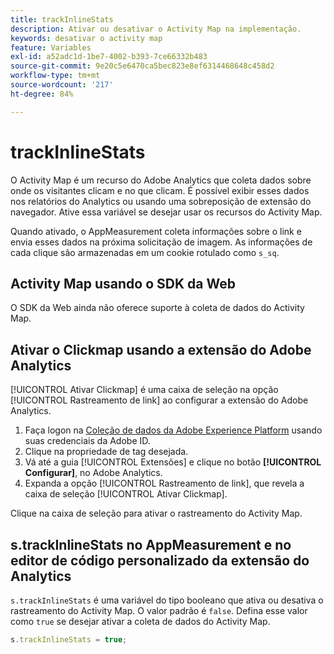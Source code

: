 ```yaml
---
title: trackInlineStats
description: Ativar ou desativar o Activity Map na implementação.
keywords: desativar o activity map
feature: Variables
exl-id: a52adc1d-1be7-4002-b393-7ce66332b483
source-git-commit: 9e20c5e6470ca5bec823e8ef6314468648c458d2
workflow-type: tm+mt
source-wordcount: '217'
ht-degree: 84%

---
```


# trackInlineStats

O Activity Map é um recurso do Adobe Analytics que coleta dados sobre onde os visitantes clicam e no que clicam. É possível exibir esses dados nos relatórios do Analytics ou usando uma sobreposição de extensão do navegador. Ative essa variável se desejar usar os recursos do Activity Map.

Quando ativado, o AppMeasurement coleta informações sobre o link e envia esses dados na próxima solicitação de imagem. As informações de cada clique são armazenadas em um cookie rotulado como `s_sq`.

## Activity Map usando o SDK da Web

O SDK da Web ainda não oferece suporte à coleta de dados do Activity Map.

## Ativar o Clickmap usando a extensão do Adobe Analytics

[!UICONTROL Ativar Clickmap] é uma caixa de seleção na opção [!UICONTROL Rastreamento de link] ao configurar a extensão do Adobe Analytics.

1. Faça logon na [Coleção de dados da Adobe Experience Platform](https://experience.adobe.com/data-collection) usando suas credenciais da Adobe ID.
2. Clique na propriedade de tag desejada.
3. Vá até a guia [!UICONTROL Extensões] e clique no botão **[!UICONTROL Configurar]**, no Adobe Analytics.
4. Expanda a opção [!UICONTROL Rastreamento de link], que revela a caixa de seleção [!UICONTROL Ativar Clickmap].

Clique na caixa de seleção para ativar o rastreamento do Activity Map.

## s.trackInlineStats no AppMeasurement e no editor de código personalizado da extensão do Analytics

`s.trackInlineStats` é uma variável do tipo booleano que ativa ou desativa o rastreamento do Activity Map. O valor padrão é `false`. Defina esse valor como `true` se desejar ativar a coleta de dados do Activity Map.

```js
s.trackInlineStats = true;
```
